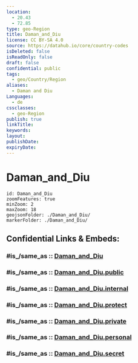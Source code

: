 ```yaml
---
location:
  - 20.43
  - 72.85
type: geo-Region
title: Daman_and_Diu
license: CC BY-SA 4.0
source: https://datahub.io/core/country-codes
isDeleted: false
isReadOnly: false
draft: false
confidential: public
tags:
  - geo/Country/Region
aliases:
  - Daman and Diu
Languages:
  - de
cssclasses:
  - geo-Region
publish: true
linkTitle:
keywords:
layout:
publishDate:
expiryDate:
---
```


# Daman_and_Diu

```leaflet
id: Daman_and_Diu
zoomFeatures: true 
minZoom: 2 
maxZoom: 18
geojsonFolder: ./Daman_and_Diu/
markerFolder: ./Daman_and_Diu/
```


## Confidential Links & Embeds: 

### #is_/same_as :: [Daman_and_Diu](/_Standards/Earth/Continent/Asia/Asia~South/India/States~India/Daman_and_Diu.md) 

### #is_/same_as :: [Daman_and_Diu.public](/_public/Earth/Continent/Asia/Asia~South/India/States~India/Daman_and_Diu.public.md) 

### #is_/same_as :: [Daman_and_Diu.internal](/_internal/Earth/Continent/Asia/Asia~South/India/States~India/Daman_and_Diu.internal.md) 

### #is_/same_as :: [Daman_and_Diu.protect](/_protect/Earth/Continent/Asia/Asia~South/India/States~India/Daman_and_Diu.protect.md) 

### #is_/same_as :: [Daman_and_Diu.private](/_private/Earth/Continent/Asia/Asia~South/India/States~India/Daman_and_Diu.private.md) 

### #is_/same_as :: [Daman_and_Diu.personal](/_personal/Earth/Continent/Asia/Asia~South/India/States~India/Daman_and_Diu.personal.md) 

### #is_/same_as :: [Daman_and_Diu.secret](/_secret/Earth/Continent/Asia/Asia~South/India/States~India/Daman_and_Diu.secret.md)

